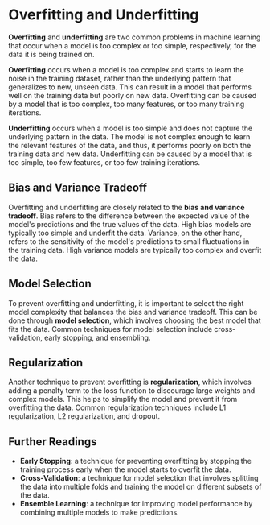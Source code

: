# Overfitting and Underfitting

**Overfitting** and **underfitting** are two common problems in machine learning that occur when a model is too complex or too simple, respectively, for the data it is being trained on. 

**Overfitting** occurs when a model is too complex and starts to learn the noise in the training dataset, rather than the underlying pattern that generalizes to new, unseen data. This can result in a model that performs well on the training data but poorly on new data. Overfitting can be caused by a model that is too complex, too many features, or too many training iterations. 

**Underfitting** occurs when a model is too simple and does not capture the underlying pattern in the data. The model is not complex enough to learn the relevant features of the data, and thus, it performs poorly on both the training data and new data. Underfitting can be caused by a model that is too simple, too few features, or too few training iterations.

## Bias and Variance Tradeoff

Overfitting and underfitting are closely related to the **bias and variance tradeoff**. Bias refers to the difference between the expected value of the model's predictions and the true values of the data. High bias models are typically too simple and underfit the data. Variance, on the other hand, refers to the sensitivity of the model's predictions to small fluctuations in the training data. High variance models are typically too complex and overfit the data.

## Model Selection

To prevent overfitting and underfitting, it is important to select the right model complexity that balances the bias and variance tradeoff. This can be done through **model selection**, which involves choosing the best model that fits the data. Common techniques for model selection include cross-validation, early stopping, and ensembling.

## Regularization

Another technique to prevent overfitting is **regularization**, which involves adding a penalty term to the loss function to discourage large weights and complex models. This helps to simplify the model and prevent it from overfitting the data. Common regularization techniques include L1 regularization, L2 regularization, and dropout.

## Further Readings

- **Early Stopping**: a technique for preventing overfitting by stopping the training process early when the model starts to overfit the data.
- **Cross-Validation**: a technique for model selection that involves splitting the data into multiple folds and training the model on different subsets of the data.
- **Ensemble Learning**: a technique for improving model performance by combining multiple models to make predictions.
